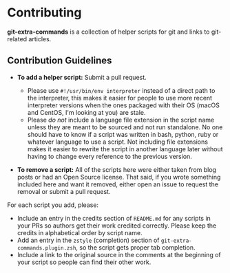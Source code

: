 # Contributing

**git-extra-commands** is a collection of helper scripts for git and links to git-related articles.

## Contribution Guidelines

- **To add a helper script:** Submit a pull request.
  - Please use `#!/usr/bin/env interpreter` instead of a direct path to the interpreter, this makes it easier for people to use more recent interpreter versions when the ones packaged with their OS (macOS and CentOS, I'm looking at you) are stale.
  - Please _do not_ include a language file extension in the script name unless they are meant to be sourced and not run standalone. No one should have to know if a script was written in bash, python, ruby or whatever language to use a script. Not including file extensions makes it easier to rewrite the script in another language later without having to change every reference to the previous version.

- **To remove a script:** All of the scripts here were either taken from blog posts or had an Open Source license. That said, if you wrote something included here and want it removed, either open an issue to request the removal or submit a pull request.

For each script you add, please:

- Include an entry in the credits section of `README.md` for any scripts in your PRs so authors get their work credited correctly. Please keep the credits in alphabetical order by script name.
- Add an entry in the `zstyle` (completion) section of `git-extra-commands.plugin.zsh`, so the script gets proper tab completion.
- Include a link to the original source in the comments at the beginning of your script so people can find their other work.
